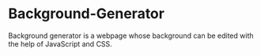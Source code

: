 # Background-Generator
Background generator is a webpage whose background can be edited with the help of JavaScript and CSS.
